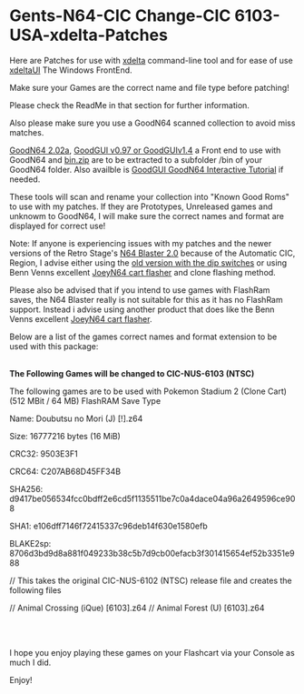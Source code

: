# Gents-N64-CIC Change-CIC 6103-USA-xdelta-Patches

Here are Patches for use with [xdelta](http://xdelta.org/) command-line tool and for ease of use [xdeltaUI](https://www.romhacking.net/utilities/598/) The Windows FrontEnd.

Make sure your Games are the correct name and file type before patching!

Please check the ReadMe in that section for further information.

Also please make sure you use a GoodN64 scanned collection to avoid miss matches.

[GoodN64 2.02a](https://www.emutalk.net/threads/goodn64-2-02a.12068/), [GoodGUI v0.97 or GoodGUIv1.4](https://www.emutalk.net/threads/goodgui-v0-97.29155/) a Front end to use with GoodN64 and [bin.zip](https://www.emutalk.net/threads/bin-zip.12070/) are to be extracted to a subfolder /bin of your GoodN64 folder. Also availble is [GoodGUI GoodN64 Interactive Tutorial](https://www.emutalk.net/threads/goodgui-goodn64-tutorial.28965/) if needed.

These tools will scan and rename your collection into "Known Good Roms" to use with my patches. If they are Prototypes, Unreleased games and unknowm to GoodN64, I will make sure the correct names and format are displayed for correct use!

Note: If anyone is experiencing issues with my patches and the newer versions of the Retro Stage's [N64 Blaster 2.0](https://retrostage.net/?product=n64-blaster-2-0) because of the Automatic CIC, Region, I advise either using the [old version with the dip switches](https://web.archive.org/web/20210622192800/https://retrostage.net/?product=n64-blaster-2-0)  or using Benn Venns excellent [JoeyN64 cart flasher](https://bennvenn.myshopify.com/products/joeyn64-cart-flasher) and clone flashing method.

Please also be advised that if you intend to use games with FlashRam saves, the N64 Blaster really is not suitable for this as it has no FlashRam support. Instead i advise using another product that does like the Benn Venns excellent [JoeyN64 cart flasher](https://bennvenn.myshopify.com/products/joeyn64-cart-flasher).

Below are a list of the games correct names and format extension to be used with this package:
<br>
</br>

<b>The Following Games will be changed to CIC-NUS-6103 (NTSC)</b>

The following games are to be used with Pokemon Stadium 2 (Clone Cart) (512 MBit / 64 MB) FlashRAM Save Type


Name: Doubutsu no Mori (J) [!].z64

Size: 16777216 bytes (16 MiB)

CRC32: 9503E3F1

CRC64: C207AB68D45FF34B

SHA256: d9417be056534fcc0bdff2e6cd5f1135511be7c0a4dace04a96a2649596ce908

SHA1: e106dff7146f72415337c96deb14f630e1580efb

BLAKE2sp: 8706d3bd9d8a881f049233b38c5b7d9cb00efacb3f301415654ef52b3351e988


// This takes the original CIC-NUS-6102 (NTSC) release file and creates the following files

// Animal Crossing (iQue) [6103].z64
// Animal Forest (U) [6103].z64

<br>
</br>

I hope you enjoy playing these games on your Flashcart via your Console as much I did.
<p>
</p>
Enjoy!